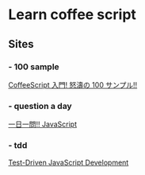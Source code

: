 # Learn coffee script

## Sites

### - 100 sample
[CoffeeScript 入門! 怒濤の 100 サンプル!!](http://tmlife.net/programming/javascript/coffeescript-guide-dotou-100-sample.html)

### - question a day
[一日一問!! JavaScript](http://news.mynavi.jp/digest/000222/index.html)

### - tdd
[Test-Driven JavaScript Development](http://tddjs.com/)